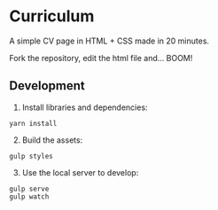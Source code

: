 # Curriculum

A simple CV page in HTML + CSS made in 20 minutes.

Fork the repository, edit the html file and... BOOM!

## Development

1. Install libraries and dependencies:

```shell
yarn install
```

2. Build the assets:

```shell
gulp styles
```

3. Use the local server to develop:

```shell
gulp serve
gulp watch
```